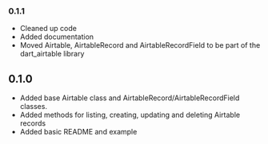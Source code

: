 ### 0.1.1

- Cleaned up code
- Added documentation
- Moved Airtable, AirtableRecord and AirtableRecordField to be part of the dart_airtable library

## 0.1.0

- Added base Airtable class and AirtableRecord/AirtableRecordField classes.
- Added methods for listing, creating, updating and deleting Airtable records
- Added basic README and example
